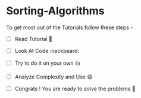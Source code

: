 # Sorting-Algorithms
To get most out of the Tutorials follow these steps -

  - [ ] Read Tutorial :memo:
  - [ ] Look At Code :neckbeard:
  - [ ] Try to do it on your own :+1:
  - [ ] Analyze Complexity and Use :smile:
  - [ ] Congrats ! You are ready to solve the problems :clap:
  
